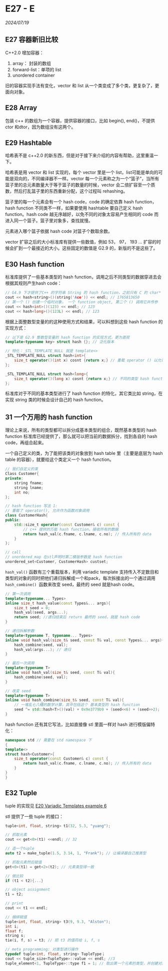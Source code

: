 # E27 - E

*2024/07/19*

## E27 容器新旧比较

C++2.0 增加容器：

1. array： 封装的数组
2. forward-list：单项的 list
3. unordered container

旧的容器实现手法有变化，vector 和 list 从一个类变成了多个类，更复杂了，更面向对象。

## E28 Array

包装 c++ 的数组为一个容器，提供容器的接口，比如 begin(), end()，不提供 ctor 和dtor，因为数组没有这两个。

## E29 Hashtable

哈希表不是 c++2.0 的新东西，但是对于接下来介绍的内容有帮助，这里重温一下。

哈希表是用 vector 和 list 实现的，每个 vector 里是一个 list，list可能是单向的可能是双向的，不同编译器不一样。vector 每一个元素称之为一个“篮子”，当所有篮子里的总元素数量大于等于篮子的数量的时候，vector 会二倍扩容至一个质数，然后打乱篮子里的东西重新分配，这个过程叫 rehashing。

篮子里的每一个元素会有一个 hash code，code 的确定依靠 hash function，hash function 不同类不一样，如果要使用 hashtable 要自己定义 hash function。hash code 越无序越好，以免不同的对象太容易产生相同的 code 而进入同一个篮子。篮子里对象多，查找就慢。

元素进入哪个篮子依据 hash code 对篮子个数取余数。

vector 扩容之后的大小标准库有提供一些数值，例如 53， 97， 193 ... 扩容的时候会扩到一个最接近的大小。这些固定的数值是 G2.9 的，新版的不是这些了。

## E30 Hash function

标准库提供了一些基本类型的 hash function，调用之后不同类型的数据穿进去会根据其规则产生hash code：

```c++
// G4.9 下才提供了C++ 的字符串 String 的 hash function，之前只有 C 的 char*
cout << hash<string>()(string('Ace')) << endl; // 1765813650
// 第一个 () 创建一个临时对象， 一个 function object, 第二个 () 调用它并传参
cout << hash<int>()(123) << endl; // 123
cout << hash<long>()(123L) << endl; // 123
```
根据上面整数型变量的的这种使用方式和结果，可以料想到这些 hash function 的实现方式：

```c++
// 以下是 G2.9 整数型变量的 hash function 的实现方式，更为直观
template<typename key> struct hash {}; // 泛化版本

// 特化：_STL_TEMPLATE_NULL 就是 template<>
_STL_TEMPLATE_NULL struct hash<int>{
	size_t operator()(int x) cosnt {return x;} // 重载 operator () 以允许函数对象调用和传参
};

_STL_TEMPLATE_NULL struct hash<long>{
	size_t operator()(long x) cosnt {return x;} // 不同的类型 hash function 的映射方法不一样，整数型就是返还自身数值
};
```
标准库对于不同的基本类型进行了 hash function 的特化，其它类比如 string，在实现 string 类的时候会设计自己的 hash function。

## 31 一个万用的 hash function

理论上来说，所有的类型都可以拆分成基本类型的组合，既然基本类型的 hash function 标准库已经提供了，那么就可以把当前的数据拆分，找到各自的 hash code，再组合起来。

一个自己定义的类，为了能把该类的对象放到 hash table 里（主要是底层为 hash table 的容器），就要给这个类定义一个 hash function。

```c++
// 我们自定义的类
Class Customer{
private:
	string fname;
	string lname;
	int no;
};

// hash function 写法 1:
// 重载了 operator(), 允许作为函数对象调用
class CustomerHash{
public:
	std::size_t operator(const Customer& c) const {
		// c++ 提供的万能 hash function，接收所有的数据
		return hash_val(c.fname, c.lname, c.no); // 传入所有的 data
	}
};

// call
// unordered_map 在stl声明时第二模版参数是 hash function
unordered_set<Customer, CustomerHash> custset;
```
`hash_val()` 函数有三个重载版本，利用 variadic template 支持传入不定数目和类型的对象的同时把他们递归拆解成一个和pack，每次拆接出的一个通过调用 `hash_combine() `函数来改变 seed，最终的 seed 就是hash code。

```c++
// 第一次调用
template<typename... Types>
inline size_t hash_value(const Types&... args){
	size_t seed = 0;
	hash_val(seed, args...);
	return seed; //递归结束后 return 最终的 seed，就是 hash code
}

// 递归拆解参数
template<typename T, typename... Types>
inline void hash_val(size_t& seed, const T& val, const Types&... args){
	hash_combine(seed, val);
	hash_val(args...); // 递归
}

// 最后一次调用
template<typename T>
inline void hash_val(size_t& seed, const T& val){
	hash_combine(seed, val);
}

// 改变 seed
template<typename T>
inline void hash_combine(size_t& seed, const T& val){
	// 一堆乱七八糟的数学计算，其中包括这个 基本类型的 hash function
	seed ^= std::hash<T>()(val) + 0x9e3779b9 + (seed<<6) + (seed>>2);
}
```
hash function 还有其它写法，比如直接像 stl 里面一样对 hash 进行模版偏特化：

```c++
namespace std // 需要在 std namespace 下
{ 
template<>
struct hash<Customer>{
	size_t operator(const Customer& c) const {
		return hash_val(c.fname, c.lname, c.no); // 传入所有的 data
	}
}
}
```

## E32 Tuple

tuple 的实现见 [E20 Variadic Templates example 6](https://github.com/alstondu/note_cPlus/blob/main/E15%20-%20E21.md)

stl 提供了一些 tuple 的接口：

```c++
tuple<int, float, string> t1(32, 5.3, "yuang");

// 抓取元素
cout << get<0>(t1) <<endl; // 32

// 造一个tuple
auto t2 = make_tuple(1.5, 3.14, 1, "Frank"); // 让编译器自己推类型

// 抓取元素然后赋值
get<0>(t1) = get<2>(t2); // 元素类型得一致

// 做比较
if (t1 < t2){...}

// object assignment
t1 = t2;

// print
cout << t1 << endl;

// 捆绑赋值
tuple<int, float, string> t3(9, 9.3, "Alston");
int i;
float f;
string s;
tie(i, f, s) = t3; // 把 t3 的值符给 i, f, s

// meta programming: 对类型进行操作
typedef tuple<int, float, string> TupleType；
cout << tuple_size<TupleType>::value << endl; //3
tuple_element<1, TupleType>::type f1 = 1; // 取出第一个元素的类型，并创建对象
```




